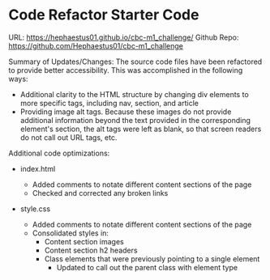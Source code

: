 # Code Refactor Starter Code

URL: https://hephaestus01.github.io/cbc-m1_challenge/
Github Repo: https://github.com/Hephaestus01/cbc-m1_challenge

Summary of Updates/Changes:
The source code files have been refactored to provide better accessibility. This was accomplished in the following ways:
- Additional clarity to the HTML structure by changing div elements to more specific tags, including nav, section, and article
- Providing image alt tags. Because these images do not provide additional information beyond the text provided in the corresponding element's section, the alt tags were left as blank, so that screen readers do not call out URL tags, etc.

Additional code optimizations:
- index.html
    - Added comments to notate different content sections of the page
    - Checked and corrected any broken links

- style.css
    - Added comments to notate different content sections of the page
    - Consolidated styles in:
        - Content section images
        - Content section h2 headers
        - Class elements that were previously pointing to a single element
            - Updated to call out the parent class with element type